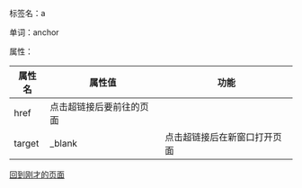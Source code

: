 标签名：a

单词：anchor

属性：

| 属性名 | 属性值                   | 功能                         |
| ------ | ------------------------ | ---------------------------- |
| href   | 点击超链接后要前往的页面 |                              |
| target | _blank                   | 点击超链接后在新窗口打开页面 |

[回到刚才的页面](note001-HTML.html)